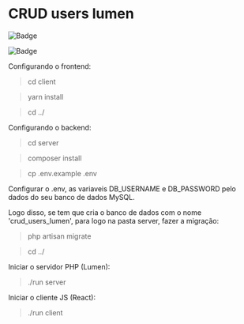 # CRUD users lumen

![Badge](https://img.shields.io/static/v1?label=Backend&message=Lumen&color=rgb(87,95,207)&style=for-the-badge&logo=%3CLOGO%3E)

![Badge](https://img.shields.io/static/v1?label=Frontend&message=React%20&color=rgb(255,211,42)&style=for-the-badge&logo=%3CLOGO%3E)

Configurando o frontend:

> cd client 

> yarn install

> cd ../

Configurando o backend:

> cd server

> composer install

> cp .env.example .env

Configurar o .env, as variaveis DB_USERNAME e DB_PASSWORD pelo dados do seu banco de dados MySQL.

Logo disso, se tem que cria o banco de dados com o nome 'crud_users_lumen', para logo na pasta server, fazer a migração:

> php artisan migrate

> cd ../

Iniciar o servidor PHP (Lumen):

> ./run server

Iniciar o cliente JS (React):

> ./run client
